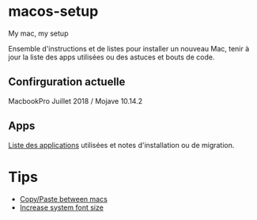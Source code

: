 # macos-setup
My mac, my setup

Ensemble d'instructions et de listes pour installer un nouveau Mac, tenir à jour la liste des apps utilisées ou des astuces et bouts de code.

## Confirguration actuelle

MacbookPro Juillet 2018 / Mojave 10.14.2

## Apps

[Liste des applications](/applications.md) utilisées et notes d'installation ou de migration.

# Tips
* [Copy/Paste between macs](https://www.imore.com/how-use-universal-clipboard-copy-file-one-mac-and-paste-it-another-macos-high-sierra#1)
* [Increase system font size](http://osxdaily.com/2016/05/23/increase-system-text-size-mac-os-x-scaled-resolution/)